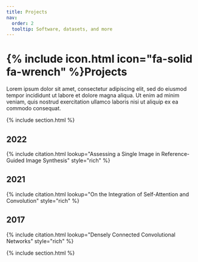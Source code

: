 ```yaml
---
title: Projects
nav:
  order: 2
  tooltip: Software, datasets, and more
---
```


# {% include icon.html icon="fa-solid fa-wrench" %}Projects

Lorem ipsum dolor sit amet, consectetur adipiscing elit, sed do eiusmod tempor incididunt ut labore et dolore magna aliqua.
Ut enim ad minim veniam, quis nostrud exercitation ullamco laboris nisi ut aliquip ex ea commodo consequat.

{% include section.html %}

## 2022
{% include citation.html lookup="Assessing a Single Image in Reference-Guided Image Synthesis" style="rich" %}

## 2021
{% include citation.html lookup="On the Integration of Self-Attention and Convolution" style="rich" %}

## 2017
{% include citation.html lookup="Densely Connected Convolutional Networks" style="rich" %}

{% include section.html %}


